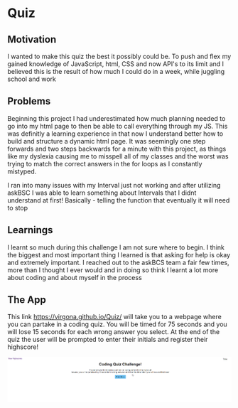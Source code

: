 # Quiz

## Motivation

I wanted to make this quiz the best it possibly could be. To push and flex my gained knowledge of JavaScript, html, CSS and now API's to its limit and I believed this is the result of how much I could do in a week, while juggling school and work


## Problems

Beginning this project I had underestimated how much planning needed to go into my html page to then be able to call everything through my JS. This was definitly a learning experience in that now I understand better how to build and structure a dynamic html page.
It was seemingly one step forwards and two steps backwards for a minute with this project, as things like my dyslexia causing me to misspell all of my classes and the worst was trying to match the correct answers in the for loops as I constantly mistyped.

I ran into many issues with my Interval just not working and after utilizing askBSC I was able to learn something about Intervals that I didnt understand at first! Basically - telling the function that eventually it will need to stop


## Learnings

I learnt so much during this challenge I am not sure where to begin. I think the biggest and most important thing I learned is that asking for help is okay and extremely important. I reached out to the askBCS team a fair few times, more than I thought I ever would and in doing so think I learnt a lot more about coding and about myself in the process

## The App

This link https://virgona.github.io/Quiz/ will take you to a webpage where you can partake in a coding quiz. You will be timed for 75 seconds and you will lose 15 seconds for each wrong answer you select. At the end of the quiz the user will be prompted to enter their initials and register their highscore!

![Quiz](./images/quiz.png)